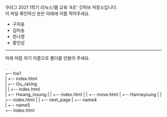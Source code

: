 쿠러그 2021 1학기 리눅스/웹 교육 '4조' 깃허브 저장소입니다.  
이 파일 확인하신 분은 아래에 이름 적어주세요.

- 구자웅
- 김미송
- 한나영
- 황인성

<hr/>
아래 처럼 자기 이름으로 폴더를 만들어 주세요.  
  
.  
+-- hw1  
|  +-- index.html  
|  +-- Gu_JaUng  
|  |  +-- index.html  
|  +-- Hwang_insung
|  |  +-- index.html
|  |  +-- move.html
|  +-- Hannayoung 
|  |  +-- index.html
|  |  +-- next_page 
|  +-- name4  
|  +-- name5  
+-- index.html  

